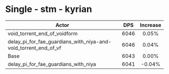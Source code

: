 # Single - stm - kyrian
| Actor | DPS | Increase |
|---|:---:|:---:|
|void_torrent_end_of_voidform|6046|0.05%|
|delay_pi_for_fae_guardians_with_niya-and-void_torrent_end_of_vf|6046|0.04%|
|Base|6043|0.00%|
|delay_pi_for_fae_guardians_with_niya|6041|-0.04%|
